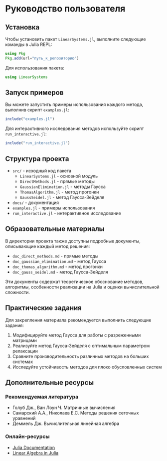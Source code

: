 # Руководство пользователя

## Установка

Чтобы установить пакет `LinearSystems.jl`, выполните следующие команды в Julia REPL:

```julia
using Pkg
Pkg.add(url="путь_к_репозиторию")
```

Для использования пакета:

```julia
using LinearSystems
```

## Запуск примеров

Вы можете запустить примеры использования каждого метода, выполнив скрипт `examples.jl`:

```julia
include("examples.jl")
```

Для интерактивного исследования методов используйте скрипт `run_interactive.jl`:

```julia
include("run_interactive.jl")
```

## Структура проекта

- `src/` - исходный код пакета
  - `LinearSystems.jl` - основной модуль
  - `DirectMethods.jl` - прямые методы
  - `GaussianElimination.jl` - методы Гаусса
  - `ThomasAlgorithm.jl` - метод прогонки
  - `GaussSeidel.jl` - метод Гаусса-Зейделя
- `docs/` - документация
- `examples.jl` - примеры использования
- `run_interactive.jl` - интерактивное исследование

## Образовательные материалы

В директории проекта также доступны подробные документы, описывающие каждый метод решения:

- `doc_direct_methods.md` - прямые методы
- `doc_gaussian_elimination.md` - метод Гаусса
- `doc_thomas_algorithm.md` - метод прогонки
- `doc_gauss_seidel.md` - метод Гаусса-Зейделя

Эти документы содержат теоретическое обоснование методов, алгоритмы, особенности реализации на Julia и оценки вычислительной сложности.

## Практические задания

Для закрепления материала рекомендуется выполнить следующие задания:

1. Модифицируйте метод Гаусса для работы с разреженными матрицами
2. Реализуйте метод Гаусса-Зейделя с оптимальным параметром релаксации
3. Сравните производительность различных методов на больших системах
4. Исследуйте устойчивость методов для плохо обусловленных систем

## Дополнительные ресурсы

### Рекомендуемая литература

- Голуб Дж., Ван Лоун Ч. Матричные вычисления
- Самарский А.А., Николаев Е.С. Методы решения сеточных уравнений
- Деммель Дж. Вычислительная линейная алгебра

### Онлайн-ресурсы

- [Julia Documentation](https://docs.julialang.org)
- [Linear Algebra in Julia](https://julialang.org/learning/linear-algebra/) 